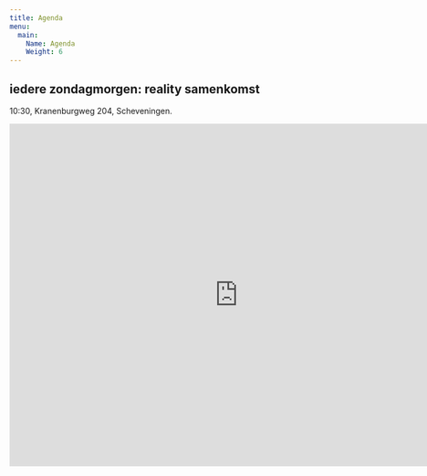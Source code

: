 ```yaml
---
title: Agenda
menu:
  main:
    Name: Agenda
    Weight: 6
---
```


## iedere zondagmorgen: reality samenkomst

10:30, Kranenburgweg 204, Scheveningen.

<iframe src="https://www.google.com/calendar/hosted/realityscheveningen.nl/embed?height=600&amp;wkst=2&amp;bgcolor=%23FFFFFF&amp;src=realityscheveningen.nl_dt43iuoak13h4ioo00vi13g1bk%40group.calendar.google.com&amp;color=%23BE6D00&amp;ctz=Europe%2FAmsterdam" style=" border-width:0 " width="800" height="600" frameborder="0" scrolling="no"></iframe>
